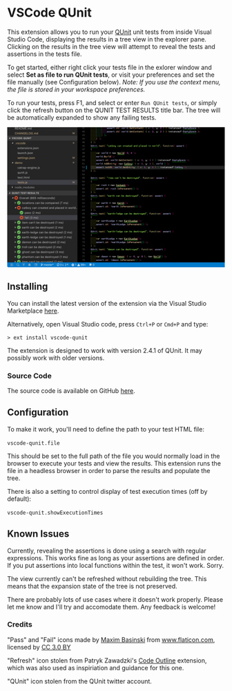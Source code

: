 # VSCode QUnit

This extension allows you to run your <a href="http://qunitjs.com/">QUnit</a> unit tests from inside Visual Studio Code, displaying the results in a tree view in the explorer pane. Clicking on the results in the tree view will attempt to reveal the tests and assertions in the tests file.

To get started, either right click your tests file in the exlorer window and select **Set as file to run QUnit tests**, or visit your preferences and set the file manually (see Configuration below). *Note: If you use the context menu, the file is stored in your workspace preferences.*

To run your tests, press F1, and select or enter `Run QUnit tests`, or simply click the refresh button on the QUNIT TEST RESULTS title bar. The tree will be automatically expanded to show any failing tests.

<img src="https://raw.githubusercontent.com/Gruntfuggly/vscode-qunit/master/resources/screenshot.png">

## Installing

You can install the latest version of the extension via the Visual Studio Marketplace [here](https://marketplace.visualstudio.com/items?itemName=Gruntfuggly.vscode-qunit).

Alternatively, open Visual Studio code, press `Ctrl+P` or `Cmd+P` and type:

    > ext install vscode-qunit

The extension is designed to work with version 2.4.1 of QUnit. It may possibly work with older versions.

### Source Code

The source code is available on GitHub [here](https://github.com/Gruntfuggly/vscode-qunit).

## Configuration

To make it work, you'll need to define the path to your test HTML file:

`vscode-qunit.file`

This should be set to the full path of the file you would normally load in the browser to execute your tests and view the results. This extension runs the file in a headless browser in order to parse the results and populate the tree.

There is also a setting to control display of test execution times (off by default):

`vscode-qunit.showExecutionTimes`

## Known Issues

Currently, revealing the assertions is done using a search with regular expressions. This works fine as long as your assertions are defined in order. If you put assertions into local functions within the test, it won't work. Sorry.

The view currently can't be refreshed without rebuilding the tree. This means that the expansion state of the tree is not preserved.

There are probably lots of use cases where it doesn't work properly. Please let me know and I'll try and accomodate them. Any feedback is welcome!

### Credits

"Pass" and "Fail" icons made by <a href="https://www.flaticon.com/authors/maxim-basinski" title="Maxim Basinski">Maxim Basinski</a> from <a href="https://www.flaticon.com/" title="Flaticon">www.flaticon.com</a>, licensed by <a href="http://creativecommons.org/licenses/by/3.0/" title="Creative Commons BY 3.0" target="_blank">CC 3.0 BY</a>

"Refresh" icon stolen from Patryk Zawadzki's <a href="https://marketplace.visualstudio.com/items?itemName=patrys.vscode-code-outline">Code Outline</a> extension, which was also used as inspiriation and guidance for this one.

"QUnit" icon stolen from the QUnit twitter account.
